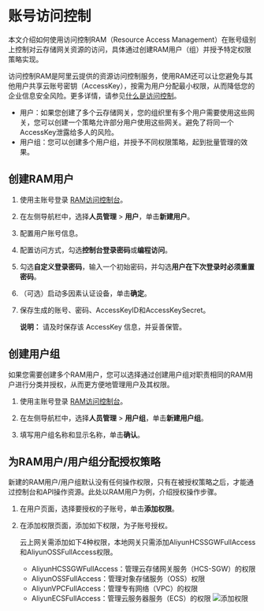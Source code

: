 # 账号访问控制

本文介绍如何使用访问控制RAM（Resource Access Management）在账号级别上控制对云存储网关资源的访问，具体通过创建RAM用户（组）并授予特定权限策略实现。

访问控制RAM是阿里云提供的资源访问控制服务，使用RAM还可以让您避免与其他用户共享云账号密钥（AccessKey），按需为用户分配最小权限，从而降低您的企业信息安全风险。更多详情，请参见[什么是访问控制](/intl.zh-CN/产品简介/什么是访问控制.md)。

-   用户：如果您创建了多个云存储网关，您的组织里有多个用户需要使用这些网关，您可以创建一个策略允许部分用户使用这些网关。避免了将同一个AccessKey泄露给多人的风险。
-   用户组：您可以创建多个用户组，并授予不同权限策略，起到批量管理的效果。

## 创建RAM用户

1.  使用主账号登录 [RAM访问控制台](https://ram.console.aliyun.com/overview)。

2.  在左侧导航栏中，选择**人员管理** \> **用户**，单击**新建用户**。

3.  配置用户账号信息。

4.  配置访问方式，勾选**控制台登录密码**或**编程访问**。

5.  勾选**自定义登录密码**，输入一个初始密码，并勾选**用户在下次登录时必须重置密码**。

6.  （可选）启动多因素认证设备，单击**确定**。

7.  保存生成的账号、密码、AccessKeyID和AccessKeySecret。

    **说明：** 请及时保存该 AccessKey 信息，并妥善保管。


## 创建用户组

如果您需要创建多个RAM用户，您可以选择通过创建用户组对职责相同的RAM用户进行分类并授权，从而更方便地管理用户及其权限。

1.  使用主账号登录 [RAM访问控制台](https://ram.console.aliyun.com/overview)。

2.  在左侧导航栏中，选择**人员管理** \> **用户组**，单击**新建用户组**。

3.  填写用户组名称和显示名称，单击**确认**。


## 为RAM用户/用户组分配授权策略

新建的RAM用户/用户组默认没有任何操作权限，只有在被授权策略之后，才能通过控制台和API操作资源。此处以RAM用户为例，介绍授权操作步骤。

1.  在用户页面，选择要授权的子账号，单击**添加权限**。

2.  在添加权限页面，添加如下权限，为子账号授权。

    云上网关需添加如下4种权限，本地网关只需添加AliyunHCSSGWFullAccess和AliyunOSSFullAccess权限。

    -   AliyunHCSSGWFullAccess：管理云存储网关服务（HCS-SGW）的权限
    -   AliyunOSSFullAccess：管理对象存储服务（OSS）权限
    -   AliyunVPCFullAccess：管理专有网络（VPC）的权限
    -   AliyunECSFullAccess：管理云服务器服务（ECS）的权限
    ![添加权限](https://static-aliyun-doc.oss-accelerate.aliyuncs.com/assets/img/zh-CN/6129215851/p58687.png)



